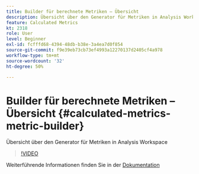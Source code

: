 ```yaml
---
title: Builder für berechnete Metriken – Übersicht
description: Übersicht über den Generator für Metriken in Analysis Workspace
feature: Calculated Metrics
kt: 2318
role: User
level: Beginner
exl-id: fcfffd68-4394-48db-b38e-3a4ea7d0f854
source-git-commit: f9e39eb73cb73ef4993a12270137d2405cf4a978
workflow-type: tm+mt
source-wordcount: '32'
ht-degree: 50%

---
```


# Builder für berechnete Metriken – Übersicht {#calculated-metrics-metric-builder}

Übersicht über den Generator für Metriken in Analysis Workspace

>[!VIDEO](https://video.tv.adobe.com/v/37929/?quality=12&learn=on&captions=ger)

Weiterführende Informationen finden Sie in der [Dokumentation](https://experienceleague.adobe.com/docs/analytics/components/calculated-metrics/calcmetric-workflow/cm-build-metrics.html?lang=de)
